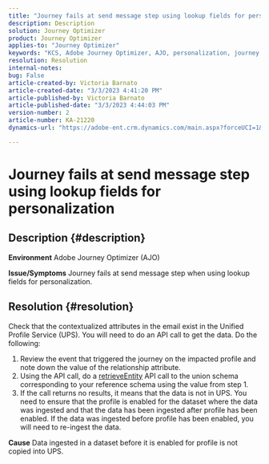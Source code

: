```yaml
---
title: "Journey fails at send message step using lookup fields for personalization"
description: Description
solution: Journey Optimizer
product: Journey Optimizer
applies-to: "Journey Optimizer"
keywords: "KCS, Adobe Journey Optimizer, AJO, personalization, journey fails"
resolution: Resolution
internal-notes: 
bug: False
article-created-by: Victoria Barnato
article-created-date: "3/3/2023 4:41:20 PM"
article-published-by: Victoria Barnato
article-published-date: "3/3/2023 4:44:03 PM"
version-number: 2
article-number: KA-21220
dynamics-url: "https://adobe-ent.crm.dynamics.com/main.aspx?forceUCI=1&pagetype=entityrecord&etn=knowledgearticle&id=645a1537-e2b9-ed11-83fe-6045bd006b25"

---
```

# Journey fails at send message step using lookup fields for personalization

## Description {#description}

<b>Environment</b>
Adobe Journey Optimizer (AJO)


<b>Issue/Symptoms</b>
Journey fails at send message step when using lookup fields for personalization.


## Resolution {#resolution}


Check that the contextualized attributes in the email exist in the Unified Profile Service (UPS). You will need to do an API call to get the data. Do the following:

1. Review the event that triggered the journey on the impacted profile and note down the value of the relationship attribute.
2. Using the API call, do a [retrieveEntity](https://developer.adobe.com/experience-platform-apis/references/profile/#tag/Entities/operation/retrieveEntity) API call to the union schema corresponding to your reference schema using the value from step 1.
3. If the call returns no results, it means that the data is not in UPS. You need to ensure that the profile is enabled for the dataset where the data was ingested and that the data has been ingested after profile has been enabled. If the data was ingested before profile has been enabled, you will need to re-ingest the data.



<b>Cause</b>
Data ingested in a dataset before it is enabled for profile is not copied into UPS.

